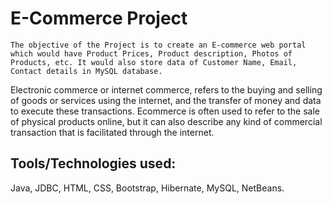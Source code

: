 # E-Commerce Project

    The objective of the Project is to create an E-commerce web portal which would have Product Prices, Product description, Photos of Products, etc. It would also store data of Customer Name, Email, Contact details in MySQL database.
Electronic commerce or internet commerce, refers to the buying and selling of goods or services using the internet, and the transfer of money and data to execute these transactions. Ecommerce is often used to refer to the sale of physical products online, but it can also describe any kind of commercial transaction that is facilitated through the internet.


## Tools/Technologies used:

Java, JDBC, HTML, CSS, Bootstrap, Hibernate, MySQL, NetBeans.

